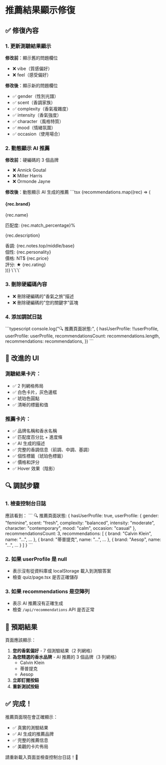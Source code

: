 # 推薦結果顯示修復

## ✅ 修復內容

### 1. 更新測驗結果顯示
**修改前**：顯示舊的問題欄位
- ❌ vibe（質感偏好）
- ❌ feel（感受偏好）

**修改後**：顯示新的問題欄位
- ✅ gender（性別光譜）
- ✅ scent（香調家族）
- ✅ complexity（香氣複雜度）
- ✅ intensity（香氣強度）
- ✅ character（風格特質）
- ✅ mood（情緒氛圍）
- ✅ occasion（使用場合）

### 2. 動態顯示 AI 推薦
**修改前**：硬編碼的 3 個品牌
- ❌ Annick Goutal
- ❌ Miller Harris
- ❌ Ormonde Jayne

**修改後**：動態顯示 AI 生成的推薦
\`\`\`tsx
{recommendations.map((rec) => (
  <div key={rec.id}>
    <h4>{rec.brand}</h4>
    <p>{rec.name}</p>
    <div>匹配度: {rec.match_percentage}%</div>
    <p>{rec.description}</p>
    <div>香調: {rec.notes.top/middle/base}</div>
    <div>個性: {rec.personality}</div>
    <div>價格: NT$ {rec.price}</div>
    <div>評分: ★ {rec.rating}</div>
  </div>
))}
\`\`\`

### 3. 刪除硬編碼內容
- ❌ 刪除硬編碼的"香氣之旅"描述
- ❌ 刪除硬編碼的"您的關鍵字"區塊

### 4. 添加調試日誌
\`\`\`typescript
console.log("🔍 推薦頁面狀態:", {
  hasUserProfile: !!userProfile,
  userProfile: userProfile,
  recommendationsCount: recommendations.length,
  recommendations: recommendations,
})
\`\`\`

## 🎯 改進的 UI

### 測驗結果卡片：
- ✅ 2 列網格佈局
- ✅ 白色卡片，灰色邊框
- ✅ 琥珀色圓點
- ✅ 清晰的標籤和值

### 推薦卡片：
- ✅ 品牌名稱和香水名稱
- ✅ 匹配度百分比 + 進度條
- ✅ AI 生成的描述
- ✅ 完整的香調信息（前調、中調、基調）
- ✅ 個性標籤（琥珀色標籤）
- ✅ 價格和評分
- ✅ Hover 效果（陰影）

## 🔍 調試步驟

### 1. 檢查控制台日誌
應該看到：
\`\`\`
🔍 推薦頁面狀態: {
  hasUserProfile: true,
  userProfile: {
    gender: "feminine",
    scent: "fresh",
    complexity: "balanced",
    intensity: "moderate",
    character: "contemporary",
    mood: "calm",
    occasion: "casual"
  },
  recommendationsCount: 3,
  recommendations: [
    { brand: "Calvin Klein", name: "...", ... },
    { brand: "蒂普提克", name: "...", ... },
    { brand: "Aesop", name: "...", ... }
  ]
}
\`\`\`

### 2. 如果 userProfile 是 null
- 表示沒有從資料庫或 localStorage 載入到測驗答案
- 檢查 quiz/page.tsx 是否正確儲存

### 3. 如果 recommendations 是空陣列
- 表示 AI 推薦沒有正確生成
- 檢查 `/api/recommendations` API 是否正常

## 📝 預期結果

頁面應該顯示：
1. **您的香氣偏好** - 7 個測驗結果（2 列網格）
2. **為您精選的香水品牌** - AI 推薦的 3 個品牌（3 列網格）
   - Calvin Klein
   - 蒂普提克
   - Aesop
3. **立即訂閱按鈕**
4. **重新測試按鈕**

## ✅ 完成！

推薦頁面現在會正確顯示：
- ✅ 真實的測驗結果
- ✅ AI 生成的推薦品牌
- ✅ 完整的推薦信息
- ✅ 美觀的卡片佈局

請重新載入頁面並檢查控制台日誌！🎉
